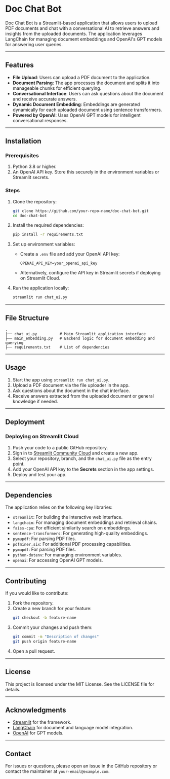 # Doc Chat Bot

Doc Chat Bot is a Streamlit-based application that allows users to upload PDF documents and chat with a conversational AI to retrieve answers and insights from the uploaded documents. The application leverages LangChain for managing document embeddings and OpenAI's GPT models for answering user queries.

---

## Features
- **File Upload**: Users can upload a PDF document to the application.
- **Document Parsing**: The app processes the document and splits it into manageable chunks for efficient querying.
- **Conversational Interface**: Users can ask questions about the document and receive accurate answers.
- **Dynamic Document Embedding**: Embeddings are generated dynamically for each uploaded document using sentence transformers.
- **Powered by OpenAI**: Uses OpenAI GPT models for intelligent conversational responses.

---

## Installation

### Prerequisites
1. Python 3.8 or higher.
2. An OpenAI API key. Store this securely in the environment variables or Streamlit secrets.

### Steps
1. Clone the repository:
   ```bash
   git clone https://github.com/your-repo-name/doc-chat-bot.git
   cd doc-chat-bot
   ```

2. Install the required dependencies:
   ```bash
   pip install -r requirements.txt
   ```

3. Set up environment variables:
   - Create a `.env` file and add your OpenAI API key:
     ```plaintext
     OPENAI_API_KEY=your_openai_api_key
     ```
   - Alternatively, configure the API key in Streamlit secrets if deploying on Streamlit Cloud.

4. Run the application locally:
   ```bash
   streamlit run chat_ui.py
   ```

---

## File Structure
```
.
├── chat_ui.py          # Main Streamlit application interface
├── main_embedding.py   # Backend logic for document embedding and querying
├── requirements.txt    # List of dependencies
```

---

## Usage
1. Start the app using `streamlit run chat_ui.py`.
2. Upload a PDF document via the file uploader in the app.
3. Ask questions about the document in the chat interface.
4. Receive answers extracted from the uploaded document or general knowledge if needed.

---

## Deployment

### Deploying on Streamlit Cloud
1. Push your code to a public GitHub repository.
2. Sign in to [Streamlit Community Cloud](https://streamlit.io/cloud) and create a new app.
3. Select your repository, branch, and the `chat_ui.py` file as the entry point.
4. Add your OpenAI API key to the **Secrets** section in the app settings.
5. Deploy and test your app.

---

## Dependencies
The application relies on the following key libraries:
- `streamlit`: For building the interactive web interface.
- `langchain`: For managing document embeddings and retrieval chains.
- `faiss-cpu`: For efficient similarity search on embeddings.
- `sentence-transformers`: For generating high-quality embeddings.
- `pymupdf`: For parsing PDF files.
- `pdfminer.six`: For additional PDF processing capabilities.
- `pymupdf`: For parsing PDF files.
- `python-dotenv`: For managing environment variables.
- `openai`: For accessing OpenAI GPT models.

---

## Contributing
If you would like to contribute:
1. Fork the repository.
2. Create a new branch for your feature:
   ```bash
   git checkout -b feature-name
   ```
3. Commit your changes and push them:
   ```bash
   git commit -m "Description of changes"
   git push origin feature-name
   ```
4. Open a pull request.

---

## License
This project is licensed under the MIT License. See the LICENSE file for details.

---

## Acknowledgments
- [Streamlit](https://streamlit.io/) for the framework.
- [LangChain](https://www.langchain.com/) for document and language model integration.
- [OpenAI](https://openai.com/) for GPT models.

---

## Contact
For issues or questions, please open an issue in the GitHub repository or contact the maintainer at `your-email@example.com`.

